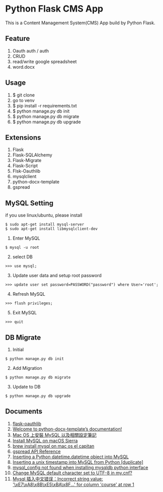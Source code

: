 # Python Flask CMS App
This is a Content Management System(CMS) App build by Python Flask.

## Feature
1. Oauth auth / auth
2. CRUD
3. read/write google spreadsheet
4. word.docx

## Usage
1. $ git clone
2. go to venv
3. $ pip install -r requirements.txt
4. $ python manage.py db init
5. $ python manage.py db migrate
6. $ python manage.py db upgrade

## Extensions
1. Flask
2. Flask-SQLAlchemy
3. Flask-Migrate
4. Flask-Script
5. Flsk-Oauthlib
6. mysqlclient
7. python-docx-template
8. gspread

## MySQL Setting

if you use linux/ubuntu, please install 

```
$ sudo apt-get install mysql-server
$ sudo apt-get install libmysqlclient-dev
```

1. Enter MySQL
```
$ mysql -u root
```

2. select DB
```
>>> use mysql;
```

3. Update user data and setup root password
```
>>> update user set password=PASSWORD("password") where User='root'; 
```

4. Refresh MySQL
```
>>> flush privileges;
```

5. Exit MySQL
```
>>> quit
```

## DB Migrate
1. Initial
```
$ python manage.py db init
```

2. Add Migration
```
$ python manage.py db migrate
```

3. Update to DB
```
$ python manage.py db upgrade
```

## Documents
1. [flask-oauthlib](https://github.com/lepture/flask-oauthlib/blob/master/example/google.py)
2. [Welcome to python-docx-template’s documentation!](http://docxtpl.readthedocs.io/en/latest/#jinja2-like-syntax)
3. [Mac OS 上安裝 MySQL 以及相關設定筆記](https://www.zeusdesign.com.tw/article/19-Mac%20OS%20%E4%B8%8A%E5%AE%89%E8%A3%9D%20MySQL%20%E4%BB%A5%E5%8F%8A%E7%9B%B8%E9%97%9C%E8%A8%AD%E5%AE%9A%E7%AD%86%E8%A8%98.html)
4. [Install MySQL on macOS Sierra](https://gist.github.com/nrollr/3f57fc15ded7dddddcc4e82fe137b58e)
5. [brew install mysql on mac os el capitan](https://stackoverflow.com/questions/34345726/brew-install-mysql-on-mac-os-el-capitan)
6. [gspread API Reference](http://gspread.readthedocs.io/en/latest/index.html)
7. [Inserting a Python datetime.datetime object into MySQL](https://stackoverflow.com/questions/1136437/inserting-a-python-datetime-datetime-object-into-mysql)
8. [Inserting a unix timestamp into MySQL from Python [duplicate]](https://stackoverflow.com/questions/24367155/inserting-a-unix-timestamp-into-mysql-from-python)
9. [mysql_config not found when installing mysqldb python interface](https://stackoverflow.com/questions/7475223/mysql-config-not-found-when-installing-mysqldb-python-interface)
10. [Change MySQL default character set to UTF-8 in my.cnf?](https://stackoverflow.com/questions/3513773/change-mysql-default-character-set-to-utf-8-in-my-cnf)
11. [ Mysql 插入中文错误：Incorrect string value: '\xE7\xA8\x8B\xE5\xBA\x8F...' for column 'course' at row 1](http://blog.csdn.net/ch717828/article/details/41357431)